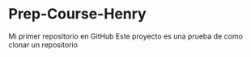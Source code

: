 # Prep-Course-Henry
Mi primer repositorio en GitHub
Este proyecto es una prueba de como clonar un repositorio